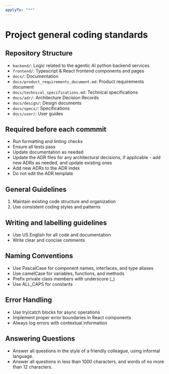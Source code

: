 ```yaml
---
applyTo: "**"
---
```


# Project general coding standards

## Repository Structure

- `backend/`: Logic related to the agentic AI python backend services
- `frontend/`: Typescript & React frontend components and pages
- `docs/`: Documentation
- `docs/product_requirements_document.md`: Product requirements document
- `docs/technical_specifications.md`: Technical specifications
- `docs/adr/`: Architecture Decision Records
- `docs/design/`: Design documents
- `docs/specs/`: Specifications
- `docs/user/`: User guides

## Required before each commmit

- Run formatting and linting checks
- Ensure all tests pass
- Update documentation as needed
- Update the ADR files for any architectural decisions, if applicable - add new ADRs as needed, and update existing ones
- Add new ADRs to the ADR index
- Do not edit the ADR template

## General Guidelines

1. Maintain existing code structure and organization
2. Use consistent coding styles and patterns

## Writing and labelling guidelines

- Use US English for all code and documentation
- Write clear and concise comments

## Naming Conventions

- Use PascalCase for component names, interfaces, and type aliases
- Use camelCase for variables, functions, and methods
- Prefix private class members with underscore (\_)
- Use ALL_CAPS for constants

## Error Handling

- Use try/catch blocks for async operations
- Implement proper error boundaries in React components
- Always log errors with contextual information

## Answering Questions

- Answer all questions in the style of a friendly colleague, using informal language.
- Answer all questions in less than 1000 characters, and words of no more than 12 characters.

